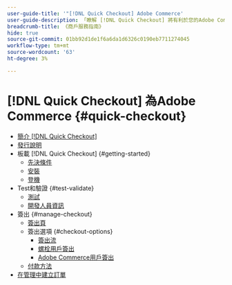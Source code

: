 ```yaml
---
user-guide-title: '"[!DNL Quick Checkout] Adobe Commerce'
user-guide-description: 「瞭解 [!DNL Quick Checkout] 將有利於您的Adobe Commerce實例以及如何成功安裝並設定擴展。」
breadcrumb-title: 《商戶服務指南》
hide: true
source-git-commit: 01bb92d1de1f6a6da1d6326c0190eb7711274045
workflow-type: tm+mt
source-wordcount: '63'
ht-degree: 3%

---
```



# [!DNL Quick Checkout] 為Adobe Commerce {#quick-checkout}

- [簡介 [!DNL Quick Checkout]](overview.md)
- [發行說明](release-notes.md)
- 板載 [!DNL Quick Checkout] {#getting-started}
   - [先決條件](prerequisites.md)
   - [安裝](install.md)
   - [登機](onboarding.md)
- Test和驗證 {#test-validate}
   - [測試](testing.md)
   - [開發人員資訊](developer.md)
- 簽出 {#manage-checkout}
   - [簽出頁](checkout-page.md)
   - 簽出選項 {#checkout-options}
      - [簽出流](checkout-flow.md)
      - [螺栓用戶簽出](checkout-bolt.md)
      - [Adobe Commerce用戶簽出](checkout-adobe-commerce.md)
   - [付款方法](payment-methods.md)
- [在管理中建立訂單](create-order-admin.md)
